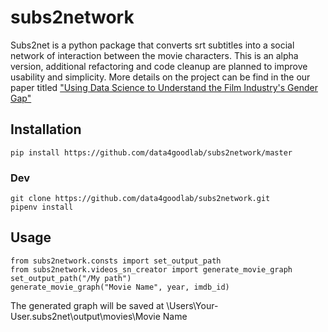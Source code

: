 
#  subs2network

Subs2net is a python package that converts srt subtitles into a social network of interaction between the movie characters.
This is an alpha version, additional refactoring and code cleanup are planned to improve usability and  simplicity.
 More details on the project can be find in the our paper titled ["Using Data Science to Understand the Film Industry's Gender Gap"](https://arxiv.org/abs/1903.064690)
 
 ## Installation
 ```
 pip install https://github.com/data4goodlab/subs2network/master
 ```
 ### Dev
```
git clone https://github.com/data4goodlab/subs2network.git
pipenv install
```

## Usage
```
from subs2network.consts import set_output_path
from subs2network.videos_sn_creator import generate_movie_graph
set_output_path("/My path")
generate_movie_graph("Movie Name", year, imdb_id)
```
The generated graph will be saved at \Users\Your-User\.subs2net\output\movies\Movie Name
